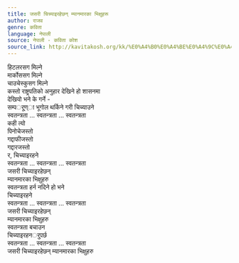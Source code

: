 ```yaml
---
title: जसरी चिच्याइरहेछन् म्यानमारका भिक्षुहरू
author: राजव
genre: कविता
language: नेपाली
source: नेपाली - कविता कोश
source_link: http://kavitakosh.org/kk/%E0%A4%B0%E0%A4%BE%E0%A4%9C%E0%A4%B5
---
```


हिटलरसग मिल्ने  
मार्कोससग मिल्ने  
चाउचेस्कुसग मिल्ने  
कस्तो राष्ट्रपतिको अनुहार देखिने हो शासनमा  
देखियो भने के गर्ने -  
सम्पर्ूण्ा भूगोल थर्किने गरी चिच्याउने  
स्वतन्त्रता ... स्वतन्त्रता ... स्वतन्त्रता  
कही त्यो  
पिनोचेजस्तो  
गद्दाफीजस्तो  
गद्दारजस्तो  
र, चिच्याइरहने  
स्वतन्त्रता ... स्वतन्त्रता ... स्वतन्त्रता  
जसरी चिच्याइरहेछन्  
म्यानमारका भिक्षुहरु  
स्वतन्त्रता हर्न नदिने हो भने  
चिच्याइरहने  
स्वतन्त्रता ... स्वतन्त्रता ... स्वतन्त्रता  
जसरी चिच्याइरहेछन्  
म्यानमारका भिक्षुहरु  
स्वतन्त्रता बचाउन  
चिच्याइरहनर्ुपर्छ  
स्वतन्त्रता ... स्वतन्त्रता ... स्वतन्त्रता  
जसरी चिच्याइरहेछन् म्यानमारका भिक्षुहरु
